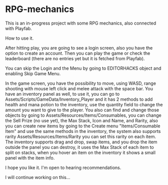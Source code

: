 # RPG-mechanics

This is an in-progress project with some RPG mechanics, also connected with Playfab.

How to use it.

After hitting play, you are going to see a login screen, also you have the option to create an account.
Then you can play the game or check the leaderboard (there are no entries yet but it is fetched from Playfab).

You can skip the Login and the Menu by going to EDITORHACKS object and enabling Skip Game Menu.

In the game screen, you have the possibility to move, using WASD, range shooting with mouse left click and melee attack with the space bar. 
You have an inventory panel as well, to use it, you can go to Assets/Scripts/GameData/Inventory_Player and it has 2 methods to add health and mana potion to the inventory, use the quantity field to change the amount you want to give to the player.
You also can find and change those objects by going to Assets/Resources/Items/Consumables, you can change the Sell Prize (no use yet), the Max Stack, Icon and Name, and Rarity, also you can create new items by going to the Create menu "Items/Consumable Item" and use the same methods in the inventory, the system also supports rarity Assets/Resources/Items/Rarity you can set this rarity on each item.
The inventory supports drag and drop, swap items, and you drop the item outside the panel you can destroy, it uses the Max Stack of each item to split on stacks, when you hover an item on the inventory it shows a small panel with the item info.

I hope you like it. I'm open to hearing recommendations.

I will continue working on this...
